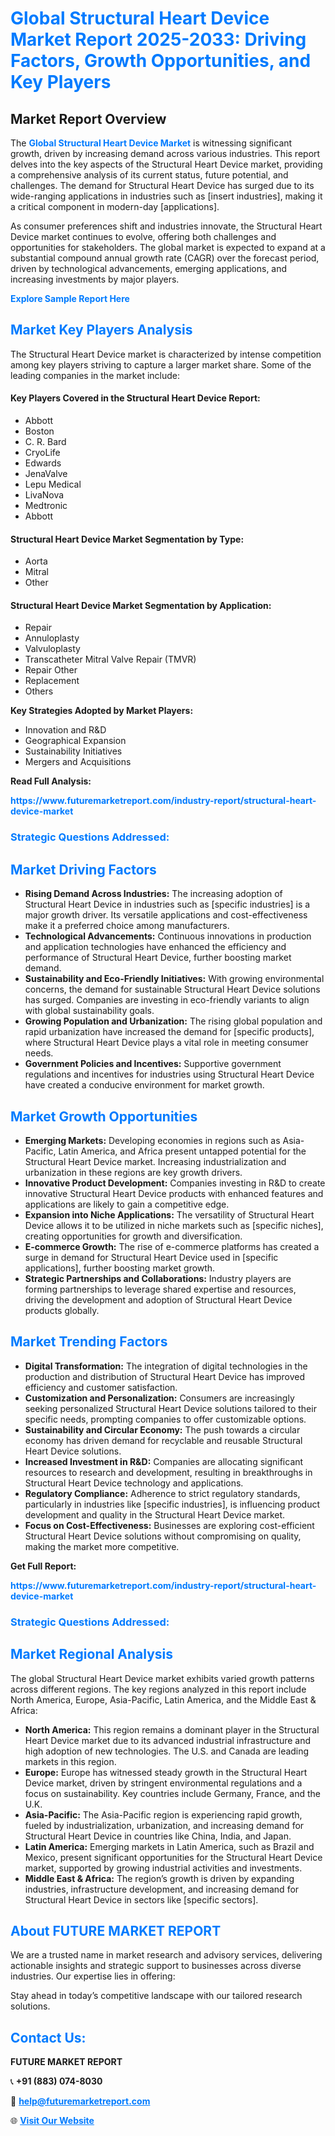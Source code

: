 <h1 style="color: #007BFF;">Global Structural Heart Device Market Report 2025-2033: Driving Factors, Growth Opportunities, and Key Players</h1>

<section id="overview">
<h2>Market Report Overview</h2>
<p>The <a href="https://www.futuremarketreport.com/industry-report/structural-heart-device-market" style="color: #007BFF; text-decoration: none;"><strong>Global Structural Heart Device Market</strong></a> is witnessing significant growth, driven by increasing demand across various industries. This report delves into the key aspects of the Structural Heart Device market, providing a comprehensive analysis of its current status, future potential, and challenges. The demand for Structural Heart Device has surged due to its wide-ranging applications in industries such as [insert industries], making it a critical component in modern-day [applications].</p>
<p>As consumer preferences shift and industries innovate, the Structural Heart Device market continues to evolve, offering both challenges and opportunities for stakeholders. The global market is expected to expand at a substantial compound annual growth rate (CAGR) over the forecast period, driven by technological advancements, emerging applications, and increasing investments by major players.</p>
</section>

<section id="overview">
<p><a href="https://www.futuremarketreport.com/request-sample/reportId=50695" style="color: #007BFF; text-decoration: none;"><strong>Explore Sample Report Here</strong></a></p>
</section>

<section id="key-players">
<h2 style="color: #007BFF;">Market Key Players Analysis</h2>
<p>The Structural Heart Device market is characterized by intense competition among key players striving to capture a larger market share. Some of the leading companies in the market include:</p>
<h4>Key Players Covered in the Structural Heart Device Report:</h4>
<ul><li>Abbott</li><li>Boston</li><li>C. R. Bard</li><li>CryoLife</li><li>Edwards</li><li>JenaValve</li><li>Lepu Medical</li><li>LivaNova</li><li>Medtronic</li><li>Abbott</li></ul>
<h4>Structural Heart Device Market Segmentation by Type:</h4>
<ul><li>Aorta</li><li>Mitral</li><li>Other</li></ul>

<h4>Structural Heart Device Market Segmentation by Application:</h4>
<ul><li>Repair</li><li>Annuloplasty</li><li>Valvuloplasty</li><li>Transcatheter Mitral Valve Repair (TMVR)</li><li>Repair Other</li><li>Replacement</li><li>Others</li></ul>
<p><strong>Key Strategies Adopted by Market Players:</strong></p>
<ul>
<li>Innovation and R&D</li>
<li>Geographical Expansion</li>
<li>Sustainability Initiatives</li>
<li>Mergers and Acquisitions</li>
</ul>
</section>

<section>
<p><strong>Read Full Analysis: </strong></p><a href="https://www.futuremarketreport.com/industry-report/structural-heart-device-market" style="color: #007BFF; text-decoration: none;"><strong>https://www.futuremarketreport.com/industry-report/structural-heart-device-market</strong></a>
<h3 style="color: #007BFF;">Strategic Questions Addressed:</h3>
</section>

<section id="driving-factors">
<h2 style="color: #007BFF;">Market Driving Factors</h2>
<ul>
<li><strong>Rising Demand Across Industries:</strong> The increasing adoption of Structural Heart Device in industries such as [specific industries] is a major growth driver. Its versatile applications and cost-effectiveness make it a preferred choice among manufacturers.</li>
<li><strong>Technological Advancements:</strong> Continuous innovations in production and application technologies have enhanced the efficiency and performance of Structural Heart Device, further boosting market demand.</li>
<li><strong>Sustainability and Eco-Friendly Initiatives:</strong> With growing environmental concerns, the demand for sustainable Structural Heart Device solutions has surged. Companies are investing in eco-friendly variants to align with global sustainability goals.</li>
<li><strong>Growing Population and Urbanization:</strong> The rising global population and rapid urbanization have increased the demand for [specific products], where Structural Heart Device plays a vital role in meeting consumer needs.</li>
<li><strong>Government Policies and Incentives:</strong> Supportive government regulations and incentives for industries using Structural Heart Device have created a conducive environment for market growth.</li>
</ul>
</section>

<section id="growth-opportunities">
<h2 style="color: #007BFF;">Market Growth Opportunities</h2>
<ul>
<li><strong>Emerging Markets:</strong> Developing economies in regions such as Asia-Pacific, Latin America, and Africa present untapped potential for the Structural Heart Device market. Increasing industrialization and urbanization in these regions are key growth drivers.</li>
<li><strong>Innovative Product Development:</strong> Companies investing in R&D to create innovative Structural Heart Device products with enhanced features and applications are likely to gain a competitive edge.</li>
<li><strong>Expansion into Niche Applications:</strong> The versatility of Structural Heart Device allows it to be utilized in niche markets such as [specific niches], creating opportunities for growth and diversification.</li>
<li><strong>E-commerce Growth:</strong> The rise of e-commerce platforms has created a surge in demand for Structural Heart Device used in [specific applications], further boosting market growth.</li>
<li><strong>Strategic Partnerships and Collaborations:</strong> Industry players are forming partnerships to leverage shared expertise and resources, driving the development and adoption of Structural Heart Device products globally.</li>
</ul>
</section>

<section id="trending-factors">
<h2 style="color: #007BFF;">Market Trending Factors</h2>
<ul>
<li><strong>Digital Transformation:</strong> The integration of digital technologies in the production and distribution of Structural Heart Device has improved efficiency and customer satisfaction.</li>
<li><strong>Customization and Personalization:</strong> Consumers are increasingly seeking personalized Structural Heart Device solutions tailored to their specific needs, prompting companies to offer customizable options.</li>
<li><strong>Sustainability and Circular Economy:</strong> The push towards a circular economy has driven demand for recyclable and reusable Structural Heart Device solutions.</li>
<li><strong>Increased Investment in R&D:</strong> Companies are allocating significant resources to research and development, resulting in breakthroughs in Structural Heart Device technology and applications.</li>
<li><strong>Regulatory Compliance:</strong> Adherence to strict regulatory standards, particularly in industries like [specific industries], is influencing product development and quality in the Structural Heart Device market.</li>
<li><strong>Focus on Cost-Effectiveness:</strong> Businesses are exploring cost-efficient Structural Heart Device solutions without compromising on quality, making the market more competitive.</li>
</ul>
</section>

<section>
<p><strong>Get Full Report: </strong></p><a href="https://www.futuremarketreport.com/industry-report/structural-heart-device-market" style="color: #007BFF; text-decoration: none;"><strong>https://www.futuremarketreport.com/industry-report/structural-heart-device-market</strong></a>
<h3 style="color: #007BFF;">Strategic Questions Addressed:</h3>
</section>


<section id="regional-analysis">
<h2 style="color: #007BFF;">Market Regional Analysis</h2>
<p>The global Structural Heart Device market exhibits varied growth patterns across different regions. The key regions analyzed in this report include North America, Europe, Asia-Pacific, Latin America, and the Middle East & Africa:</p>
<ul>
<li><strong>North America:</strong> This region remains a dominant player in the Structural Heart Device market due to its advanced industrial infrastructure and high adoption of new technologies. The U.S. and Canada are leading markets in this region.</li>
<li><strong>Europe:</strong> Europe has witnessed steady growth in the Structural Heart Device market, driven by stringent environmental regulations and a focus on sustainability. Key countries include Germany, France, and the U.K.</li>
<li><strong>Asia-Pacific:</strong> The Asia-Pacific region is experiencing rapid growth, fueled by industrialization, urbanization, and increasing demand for Structural Heart Device in countries like China, India, and Japan.</li>
<li><strong>Latin America:</strong> Emerging markets in Latin America, such as Brazil and Mexico, present significant opportunities for the Structural Heart Device market, supported by growing industrial activities and investments.</li>
<li><strong>Middle East & Africa:</strong> The region’s growth is driven by expanding industries, infrastructure development, and increasing demand for Structural Heart Device in sectors like [specific sectors].</li>
</ul>
</section>

<footer>
<h2 style="color: #007BFF;">About FUTURE MARKET REPORT</h2>
<p>We are a trusted name in market research and advisory services, delivering actionable insights and strategic support to businesses across diverse industries. Our expertise lies in offering:</p>

<p>Stay ahead in today’s competitive landscape with our tailored research solutions.</p>

<h2 style="color: #007BFF;">Contact Us:</h2>
<p><strong>FUTURE MARKET REPORT</strong></p>
<p>📞 <strong>+91 (883) 074-8030</strong></p>
<p>📧 <strong><a href="mailto:help@futuremarketreport.com" style="color: #007BFF;">help@futuremarketreport.com</a></strong></p>
<p>🌐 <strong><a href="https://www.futuremarketreport.com/" style="color: #007BFF;">Visit Our Website</a></strong></p>
</footer>